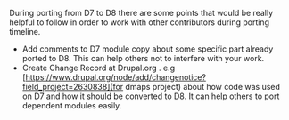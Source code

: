 During porting from D7 to D8 there are some points that would be really helpful to follow
in order to work with other contributors during porting timeline.

* Add comments to D7 module copy about some specific part already ported to D8. This can help others
not to interfere with your work.
* Create Change Record at Drupal.org . e.g [https://www.drupal.org/node/add/changenotice?field_project=2630838](for dmaps project) 
about how code was used on D7 and how it should be converted to D8. It can help others to port dependent modules easily.
